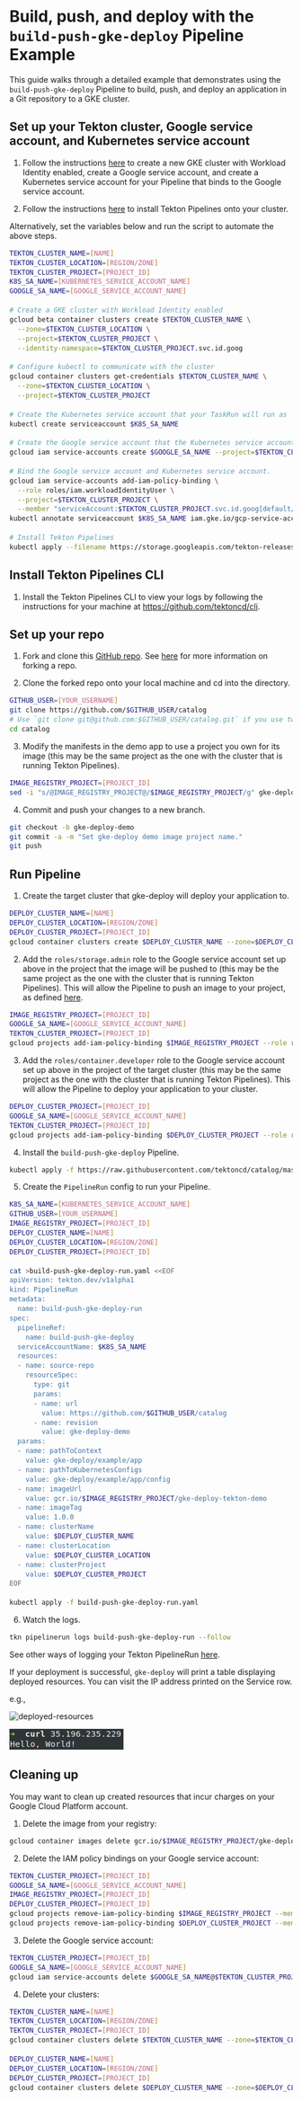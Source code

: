 # Build, push, and deploy with the `build-push-gke-deploy` Pipeline Example

This guide walks through a detailed example that demonstrates using the `build-push-gke-deploy` Pipeline to build, push, and deploy an application in a Git repository to a GKE cluster.

## Set up your Tekton cluster, Google service account, and Kubernetes service account

1. Follow the instructions [here](https://cloud.google.com/kubernetes-engine/docs/how-to/workload-identity#enable_workload_identity_on_a_new_cluster) to create a new GKE cluster with Workload Identity enabled, create a Google service account, and create a Kubernetes service account for your Pipeline that binds to the Google service account.

1. Follow the instructions [here](https://github.com/tektoncd/pipeline/blob/master/docs/install.md#installing-tekton-pipelines-1) to install Tekton Pipelines onto your cluster.

  Alternatively, set the variables below and run the script to automate the above steps.
  ```bash
  TEKTON_CLUSTER_NAME=[NAME]
  TEKTON_CLUSTER_LOCATION=[REGION/ZONE]
  TEKTON_CLUSTER_PROJECT=[PROJECT_ID]
  K8S_SA_NAME=[KUBERNETES_SERVICE_ACCOUNT_NAME]
  GOOGLE_SA_NAME=[GOOGLE_SERVICE_ACCOUNT_NAME]

  # Create a GKE cluster with Workload Identity enabled
  gcloud beta container clusters create $TEKTON_CLUSTER_NAME \
    --zone=$TEKTON_CLUSTER_LOCATION \
    --project=$TEKTON_CLUSTER_PROJECT \
    --identity-namespace=$TEKTON_CLUSTER_PROJECT.svc.id.goog

  # Configure kubectl to communicate with the cluster
  gcloud container clusters get-credentials $TEKTON_CLUSTER_NAME \
    --zone=$TEKTON_CLUSTER_LOCATION \
    --project=$TEKTON_CLUSTER_PROJECT

  # Create the Kubernetes service account that your TaskRun will run as
  kubectl create serviceaccount $K8S_SA_NAME

  # Create the Google service account that the Kubernetes service account will bind to
  gcloud iam service-accounts create $GOOGLE_SA_NAME --project=$TEKTON_CLUSTER_PROJECT

  # Bind the Google service account and Kubernetes service account.
  gcloud iam service-accounts add-iam-policy-binding \
    --role roles/iam.workloadIdentityUser \
    --project=$TEKTON_CLUSTER_PROJECT \
    --member "serviceAccount:$TEKTON_CLUSTER_PROJECT.svc.id.goog[default/$K8S_SA_NAME]" $GOOGLE_SA_NAME@$TEKTON_CLUSTER_PROJECT.iam.gserviceaccount.com
  kubectl annotate serviceaccount $K8S_SA_NAME iam.gke.io/gcp-service-account=$GOOGLE_SA_NAME@$TEKTON_CLUSTER_PROJECT.iam.gserviceaccount.com

  # Install Tekton Pipelines
  kubectl apply --filename https://storage.googleapis.com/tekton-releases/pipeline/latest/release.yaml
  ```

## Install Tekton Pipelines CLI

1. Install the Tekton Pipelines CLI to view your logs by following the instructions for your machine at https://github.com/tektoncd/cli.

## Set up your repo

1. Fork and clone this [GitHub repo](https://github.com/tektoncd/catalog). See [here](https://help.github.com/en/github/getting-started-with-github/fork-a-repo) for more information on forking a repo.

2. Clone the forked repo onto your local machine and cd into the directory.

  ```bash
  GITHUB_USER=[YOUR_USERNAME]
  git clone https://github.com/$GITHUB_USER/catalog
  # Use `git clone git@github.com:$GITHUB_USER/catalog.git` if you use two-factor authentication
  cd catalog
  ```

3. Modify the manifests in the demo app to use a project you own for its image (this may be the same project as the one with the cluster that is running Tekton Pipelines).

  ```bash
  IMAGE_REGISTRY_PROJECT=[PROJECT_ID]
  sed -i "s/@IMAGE_REGISTRY_PROJECT@/$IMAGE_REGISTRY_PROJECT/g" gke-deploy/example/app/config/app.yaml
  ```

4. Commit and push your changes to a new branch.

  ```bash
  git checkout -b gke-deploy-demo
  git commit -a -m "Set gke-deploy demo image project name."
  git push
  ```

## Run Pipeline

1. Create the target cluster that gke-deploy will deploy your application to.

  ```bash
  DEPLOY_CLUSTER_NAME=[NAME]
  DEPLOY_CLUSTER_LOCATION=[REGION/ZONE]
  DEPLOY_CLUSTER_PROJECT=[PROJECT_ID]
  gcloud container clusters create $DEPLOY_CLUSTER_NAME --zone=$DEPLOY_CLUSTER_LOCATION --project=$DEPLOY_CLUSTER_PROJECT
  ```

2. Add the `roles/storage.admin` role to the Google service account set up above in the project that the image will be pushed to (this may be the same project as the one with the cluster that is running Tekton Pipelines). This will allow the Pipeline to push an image to your project, as defined [here](https://cloud.google.com/container-registry/docs/access-control).

  ```bash
  IMAGE_REGISTRY_PROJECT=[PROJECT_ID]
  GOOGLE_SA_NAME=[GOOGLE_SERVICE_ACCOUNT_NAME]
  TEKTON_CLUSTER_PROJECT=[PROJECT_ID]
  gcloud projects add-iam-policy-binding $IMAGE_REGISTRY_PROJECT --role roles/storage.admin --member "serviceAccount:$GOOGLE_SA_NAME@$TEKTON_CLUSTER_PROJECT.iam.gserviceaccount.com" --project=$IMAGE_REGISTRY_PROJECT
  ```

3. Add the `roles/container.developer` role to the Google service account set up above in the project of the target cluster (this may be the same project as the one with the cluster that is running Tekton Pipelines). This will allow the Pipeline to deploy your application to your cluster.

  ```bash
  DEPLOY_CLUSTER_PROJECT=[PROJECT_ID]
  GOOGLE_SA_NAME=[GOOGLE_SERVICE_ACCOUNT_NAME]
  TEKTON_CLUSTER_PROJECT=[PROJECT_ID]
  gcloud projects add-iam-policy-binding $DEPLOY_CLUSTER_PROJECT --role roles/container.developer --member "serviceAccount:$GOOGLE_SA_NAME@$TEKTON_CLUSTER_PROJECT.iam.gserviceaccount.com" --project=$DEPLOY_CLUSTER_PROJECT
  ```

4. Install the `build-push-gke-deploy` Pipeline.

  ```bash
  kubectl apply -f https://raw.githubusercontent.com/tektoncd/catalog/master/gke-deploy/build-push-gke-deploy.yaml
  ```

5. Create the `PipelineRun` config to run your Pipeline.

  ```bash
  K8S_SA_NAME=[KUBERNETES_SERVICE_ACCOUNT_NAME]
  GITHUB_USER=[YOUR_USERNAME]
  IMAGE_REGISTRY_PROJECT=[PROJECT_ID]
  DEPLOY_CLUSTER_NAME=[NAME]
  DEPLOY_CLUSTER_LOCATION=[REGION/ZONE]
  DEPLOY_CLUSTER_PROJECT=[PROJECT_ID]

  cat >build-push-gke-deploy-run.yaml <<EOF
  apiVersion: tekton.dev/v1alpha1
  kind: PipelineRun
  metadata:
    name: build-push-gke-deploy-run
  spec:
    pipelineRef:
      name: build-push-gke-deploy
    serviceAccountName: $K8S_SA_NAME
    resources:
    - name: source-repo
      resourceSpec:
        type: git
        params:
        - name: url
          value: https://github.com/$GITHUB_USER/catalog
        - name: revision
          value: gke-deploy-demo
    params:
    - name: pathToContext
      value: gke-deploy/example/app
    - name: pathToKubernetesConfigs
      value: gke-deploy/example/app/config
    - name: imageUrl
      value: gcr.io/$IMAGE_REGISTRY_PROJECT/gke-deploy-tekton-demo
    - name: imageTag
      value: 1.0.0
    - name: clusterName
      value: $DEPLOY_CLUSTER_NAME
    - name: clusterLocation
      value: $DEPLOY_CLUSTER_LOCATION
    - name: clusterProject
      value: $DEPLOY_CLUSTER_PROJECT
  EOF

  kubectl apply -f build-push-gke-deploy-run.yaml
  ```

6. Watch the logs.

  ```bash
  tkn pipelinerun logs build-push-gke-deploy-run --follow
  ```

  See other ways of logging your Tekton PipelineRun [here](https://github.com/tektoncd/pipeline/blob/master/docs/logs.md).

  If your deployment is successful, `gke-deploy` will print a table displaying deployed resources. You can visit the IP address printed on the Service row.

  e.g.,

  ![deployed-resources](deployed-resources.png)

  ![response](response.png)

## Cleaning up

You may want to clean up created resources that incur charges on your Google Cloud Platform account.

1. Delete the image from your registry:

  ```bash
  gcloud container images delete gcr.io/$IMAGE_REGISTRY_PROJECT/gke-deploy-tekton-demo:1.0.0
  ```

2. Delete the IAM policy bindings on your Google service account:

  ```bash
  TEKTON_CLUSTER_PROJECT=[PROJECT_ID]
  GOOGLE_SA_NAME=[GOOGLE_SERVICE_ACCOUNT_NAME]
  IMAGE_REGISTRY_PROJECT=[PROJECT_ID]
  DEPLOY_CLUSTER_PROJECT=[PROJECT_ID]
  gcloud projects remove-iam-policy-binding $IMAGE_REGISTRY_PROJECT --member=serviceAccount:$GOOGLE_SA_NAME@$TEKTON_CLUSTER_PROJECT.iam.gserviceaccount.com --role=roles/storage.admin --project=$IMAGE_REGISTRY_PROJECT
  gcloud projects remove-iam-policy-binding $DEPLOY_CLUSTER_PROJECT --member=serviceAccount:$GOOGLE_SA_NAME@$TEKTON_CLUSTER_PROJECT.iam.gserviceaccount.com --role=roles/container.developer --project=$DEPLOY_CLUSTER_PROJECT
  ```

3. Delete the Google service account:

  ```bash
  TEKTON_CLUSTER_PROJECT=[PROJECT_ID]
  GOOGLE_SA_NAME=[GOOGLE_SERVICE_ACCOUNT_NAME]
  gcloud iam service-accounts delete $GOOGLE_SA_NAME@$TEKTON_CLUSTER_PROJECT.iam.gserviceaccount.com --project=$TEKTON_CLUSTER_PROJECT -q
  ```

4. Delete your clusters:

  ```bash
  TEKTON_CLUSTER_NAME=[NAME]
  TEKTON_CLUSTER_LOCATION=[REGION/ZONE]
  TEKTON_CLUSTER_PROJECT=[PROJECT_ID]
  gcloud container clusters delete $TEKTON_CLUSTER_NAME --zone=$TEKTON_CLUSTER_LOCATION --project=$TEKTON_CLUSTER_PROJECT --async -q

  DEPLOY_CLUSTER_NAME=[NAME]
  DEPLOY_CLUSTER_LOCATION=[REGION/ZONE]
  DEPLOY_CLUSTER_PROJECT=[PROJECT_ID]
  gcloud container clusters delete $DEPLOY_CLUSTER_NAME --zone=$DEPLOY_CLUSTER_LOCATION --project=$DEPLOY_CLUSTER_PROJECT --async -q
  ```

